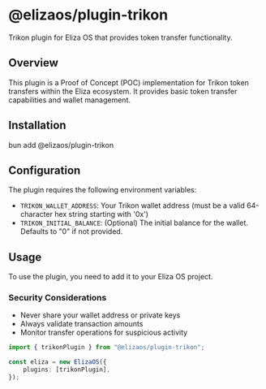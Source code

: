 # @elizaos/plugin-trikon

Trikon plugin for Eliza OS that provides token transfer functionality.

## Overview

This plugin is a Proof of Concept (POC) implementation for Trikon token transfers within the Eliza ecosystem. It provides basic token transfer capabilities and wallet management.

## Installation
bun add @elizaos/plugin-trikon

## Configuration

The plugin requires the following environment variables:

- `TRIKON_WALLET_ADDRESS`: Your Trikon wallet address (must be a valid 64-character hex string starting with '0x')
- `TRIKON_INITIAL_BALANCE`: (Optional) The initial balance for the wallet. Defaults to "0" if not provided.

## Usage

To use the plugin, you need to add it to your Eliza OS project.

### Security Considerations

- Never share your wallet address or private keys
- Always validate transaction amounts
- Monitor transfer operations for suspicious activity

```typescript
import { trikonPlugin } from "@elizaos/plugin-trikon";

const eliza = new ElizaOS({
    plugins: [trikonPlugin],
});
```
